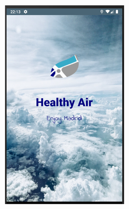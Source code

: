 ![](https://github.com/CarlosPSDev/AppAndroid_HealthyAir/blob/master/app/src/main/assets/splash.PNG)
